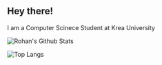 ## Hey there!

I am a Computer Scinece Student at Krea University

![Rohan's Github Stats](https://github-readme-stats.vercel.app/api?username=R-0-H-A-N&theme=transparent_icons=true)

![Top Langs](https://github-readme-stats.vercel.app/api/top-langs/?username=R-0-H-A-N&hide_progress=true)
